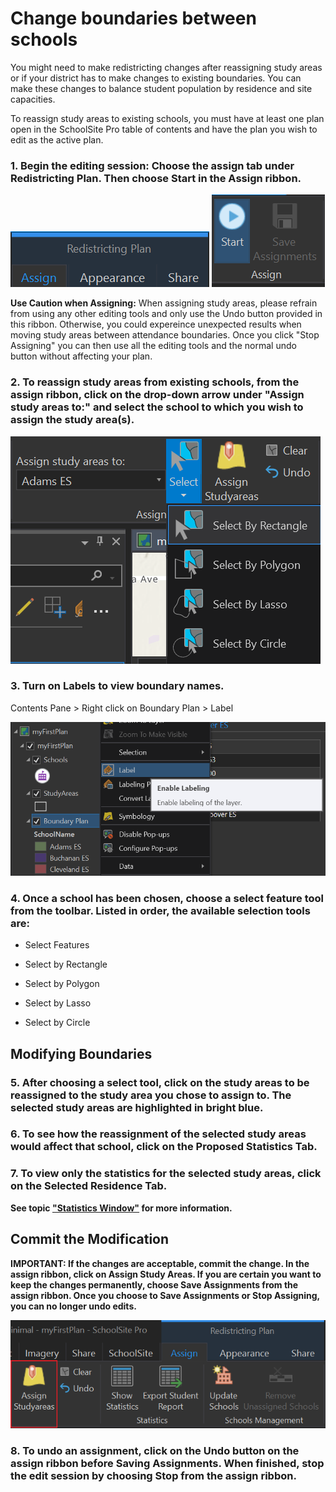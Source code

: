 # Change boundaries between schools
You might need to make redistricting changes after reassigning study areas or if your district has to make changes to existing boundaries. You can make these changes to balance student population by residence and site capacities.

To reassign study areas to existing schools, you must have at least one plan open in the SchoolSite Pro table of contents and have the plan you wish to edit as the active plan.

### 1. Begin the editing session: Choose the assign tab under Redistricting Plan. Then choose Start in the Assign ribbon.  

![redistrictTab](modifyImages/redistrictTab.png)
![start](modifyImages/start.png)

**Use Caution when Assigning:**
When assigning study areas, please refrain from using any other editing tools and only use the Undo button provided in this ribbon. Otherwise, you could expereince unexpected results when moving study areas between attendance boundaries. Once you click "Stop Assigning" you can then use all the editing tools and the normal undo button without affecting your plan.

### 2. To reassign study areas from existing schools, from the assign ribbon, click on the drop-down arrow under "Assign study areas to:" and select the school to which you wish to assign the study area(s).


![assignSchool](modifyImages/assignSchool.png)

### 3. Turn on Labels to view boundary names. 

Contents Pane > Right click on Boundary Plan > Label

![label](../label.png)

### 4. Once a school has been chosen, choose a select feature tool from the toolbar. Listed in order, the available selection tools are:


* Select Features

* Select by Rectangle 

* Select by Polygon

* Select by Lasso

* Select by Circle

## Modifying Boundaries

### 5. After choosing a select tool, click on the study areas to be reassigned to the study area you chose to assign to. The selected study areas are highlighted in bright blue.
### 6. To see how the reassignment of the selected study areas would affect that school, click on the Proposed Statistics Tab.

### 7. To view only the statistics for the selected study areas, click on the Selected Residence Tab.

**See topic ["Statistics Window"](../statistics/statsWindow.md) for more information.**

## Commit the Modification
**IMPORTANT: If the changes are acceptable, commit the change.  In the assign ribbon, click on Assign Study Areas. If you are certain you want to keep the changes permanently, choose Save Assignments from the assign ribbon. Once you choose to Save Assignments or Stop Assigning, you can no longer undo edits.**

 ![assignStudyArea](../assignStudyArea.png)
 
### 8. To undo an assignment, click on the Undo button on the assign ribbon before Saving Assignments. When finished, stop the edit session by choosing Stop from the assign ribbon.
